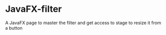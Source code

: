 # JavaFX-filter
A JavaFX page to master the filter and get access to stage to resize it from a button 
